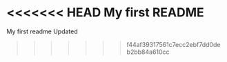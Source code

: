 <<<<<<< HEAD
My first README
=======
My first readme
Updated
>>>>>>> f44af39317561c7ecc2ebf7dd0deb2bb84a610cc
